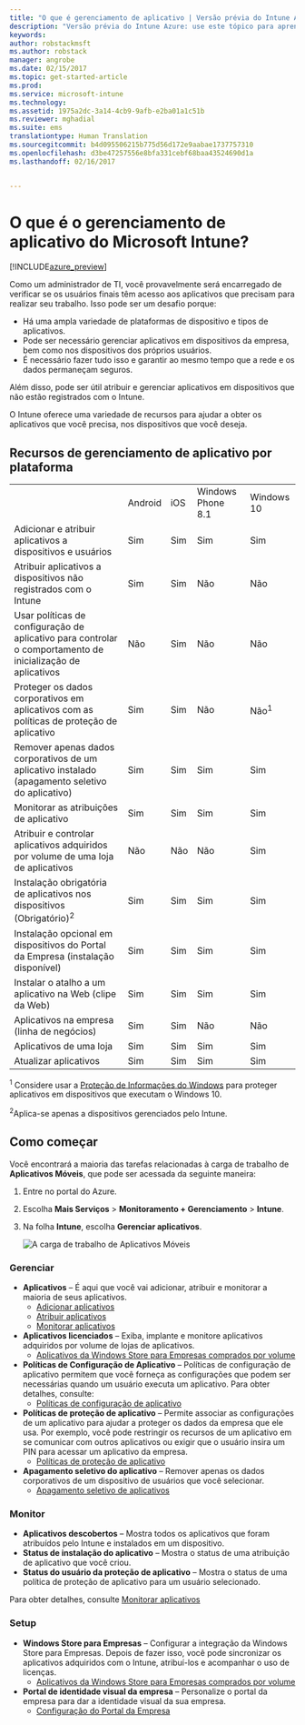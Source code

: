 ```yaml
---
title: "O que é gerenciamento de aplicativo | Versão prévia do Intune Azure | Microsoft Docs"
description: "Versão prévia do Intune Azure: use este tópico para aprender as noções básicas sobre gerenciamento de aplicativos com o Microsoft Intune"
keywords: 
author: robstackmsft
ms.author: robstack
manager: angrobe
ms.date: 02/15/2017
ms.topic: get-started-article
ms.prod: 
ms.service: microsoft-intune
ms.technology: 
ms.assetid: 1975a2dc-3a14-4cb9-9afb-e2ba01a1c51b
ms.reviewer: mghadial
ms.suite: ems
translationtype: Human Translation
ms.sourcegitcommit: b4d095506215b775d56d172e9aabae1737757310
ms.openlocfilehash: d3be47257556e8bfa331cebf68baa43524690d1a
ms.lasthandoff: 02/16/2017


---
```


# <a name="what-is-microsoft-intune-app-management"></a>O que é o gerenciamento de aplicativo do Microsoft Intune?


[!INCLUDE[azure_preview](../includes/azure_preview.md)]


Como um administrador de TI, você provavelmente será encarregado de verificar se os usuários finais têm acesso aos aplicativos que precisam para realizar seu trabalho. Isso pode ser um desafio porque:
- Há uma ampla variedade de plataformas de dispositivo e tipos de aplicativos.
- Pode ser necessário gerenciar aplicativos em dispositivos da empresa, bem como nos dispositivos dos próprios usuários.
- É necessário fazer tudo isso e garantir ao mesmo tempo que a rede e os dados permaneçam seguros. 

Além disso, pode ser útil atribuir e gerenciar aplicativos em dispositivos que não estão registrados com o Intune.

O Intune oferece uma variedade de recursos para ajudar a obter os aplicativos que você precisa, nos dispositivos que você deseja.

## <a name="app-management-capabilities-by-platform"></a>Recursos de gerenciamento de aplicativo por plataforma

||||||
|-|-|-|-|-|
|&nbsp; |Android|iOS|Windows Phone 8.1|Windows 10|
|Adicionar e atribuir aplicativos a dispositivos e usuários|Sim|Sim|Sim|Sim|
|Atribuir aplicativos a dispositivos não registrados com o Intune|Sim|Sim|Não|Não|
|Usar políticas de configuração de aplicativo para controlar o comportamento de inicialização de aplicativos|Não|Sim|Não|Não|
|Proteger os dados corporativos em aplicativos com as políticas de proteção de aplicativo|Sim|Sim|Não|Não<sup>1</sup>|
|Remover apenas dados corporativos de um aplicativo instalado (apagamento seletivo do aplicativo)|Sim|Sim|Sim|Sim|
|Monitorar as atribuições de aplicativo|Sim|Sim|Sim|Sim|
|Atribuir e controlar aplicativos adquiridos por volume de uma loja de aplicativos|Não|Não|Não|Sim|
|Instalação obrigatória de aplicativos nos dispositivos (Obrigatório)<sup>2</sup>|Sim|Sim|Sim|Sim|
|Instalação opcional em dispositivos do Portal da Empresa (instalação disponível)|Sim|Sim|Sim|Sim|
|Instalar o atalho a um aplicativo na Web (clipe da Web)|Sim|Sim|Sim|Sim|
|Aplicativos na empresa (linha de negócios)|Sim|Sim|Não|Não|
|Aplicativos de uma loja|Sim|Sim|Sim|Sim|
|Atualizar aplicativos|Sim|Sim|Sim|Sim|

<sup>1</sup> Considere usar a [Proteção de Informações do Windows](/intune-azure/configure-devices/how-to-configure-windows-information-protection) para proteger aplicativos em dispositivos que executam o Windows 10.

<sup>2</sup>Aplica-se apenas a dispositivos gerenciados pelo Intune.


## <a name="how-to-get-started"></a>Como começar

Você encontrará a maioria das tarefas relacionadas à carga de trabalho de **Aplicativos Móveis**, que pode ser acessada da seguinte maneira:

1. Entre no portal do Azure.
2. Escolha **Mais Serviços** > **Monitoramento + Gerenciamento** > **Intune**.
3. Na folha **Intune**, escolha **Gerenciar aplicativos**.

    ![A carga de trabalho de Aplicativos Móveis](./media/apps-workload.png)

### <a name="manage"></a>Gerenciar
- **Aplicativos** – É aqui que você vai adicionar, atribuir e monitorar a maioria de seus aplicativos. 
    - [Adicionar aplicativos](add-apps.md)
    - [Atribuir aplicativos](deploy-apps.md)
    - [Monitorar aplicativos](monitor-apps.md)
- **Aplicativos licenciados** – Exiba, implante e monitore aplicativos adquiridos por volume de lojas de aplicativos.
    - [Aplicativos da Windows Store para Empresas comprados por volume](wsfb-apps.md)
- **Políticas de Configuração de Aplicativo** – Políticas de configuração de aplicativo permitem que você forneça as configurações que podem ser necessárias quando um usuário executa um aplicativo. Para obter detalhes, consulte:
    - [Políticas de configuração de aplicativo](app-configuration-policies.md)
- **Políticas de proteção de aplicativo** – Permite associar as configurações de um aplicativo para ajudar a proteger os dados da empresa que ele usa. Por exemplo, você pode restringir os recursos de um aplicativo em se comunicar com outros aplicativos ou exigir que o usuário insira um PIN para acessar um aplicativo da empresa.
    - [Políticas de proteção de aplicativo](app-protection-policies.md)
- **Apagamento seletivo do aplicativo** – Remover apenas os dados corporativos de um dispositivo de usuários que você selecionar.
    - [Apagamento seletivo de aplicativos](app-selective-wipe.md)

### <a name="monitor"></a>Monitor
- **Aplicativos descobertos** – Mostra todos os aplicativos que foram atribuídos pelo Intune e instalados em um dispositivo.
- **Status de instalação do aplicativo** – Mostra o status de uma atribuição de aplicativo que você criou.
- **Status do usuário da proteção de aplicativo** – Mostra o status de uma política de proteção de aplicativo para um usuário selecionado.

Para obter detalhes, consulte [Monitorar aplicativos](monitor-apps.md)

### <a name="setup"></a>Setup
<!--- **iOS VPP Tokens**
    - [iOS volume-purchased apps](ios-vpp-apps.md) --->
- **Windows Store para Empresas** – Configurar a integração da Windows Store para Empresas. Depois de fazer isso, você pode sincronizar os aplicativos adquiridos com o Intune, atribuí-los e acompanhar o uso de licenças. 
    - [Aplicativos da Windows Store para Empresas comprados por volume](wsfb-apps.md)
- **Portal de identidade visual da empresa** – Personalize o portal da empresa para dar a identidade visual da sua empresa. 
    - [Configuração do Portal da Empresa](company-portal-app.md)

